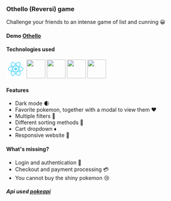 ### Othello (Reversi) game

Challenge your friends to an intense game of list and cunning :grinning:

#### Demo [Othello]([https://pokemon-store-nextjs.vercel.app](https://othello-frontend.fly.dev/))

#### Technologies used

<img
src="https://raw.githubusercontent.com/github/explore/80688e429a7d4ef2fca1e82350fe8e3517d3494d/topics/react/react.png"
width="50" 
height="50"/>
<img
src="https://camo.githubusercontent.com/92ec9eb7eeab7db4f5919e3205918918c42e6772562afb4112a2909c1aaaa875/68747470733a2f2f6173736574732e76657263656c2e636f6d2f696d6167652f75706c6f61642f76313630373535343338352f7265706f7369746f726965732f6e6578742d6a732f6e6578742d6c6f676f2e706e67"
     width="50" 
height="50"/>
<img
src="https://raw.githubusercontent.com/styled-components/brand/master/styled-components.png"
     width="50" 
height="50"/>
<img src="./shared/readme_images/github.svg" width="50" height="50"/>
<img src="./shared/readme_images/recoil.svg" width="50" height="50"/>

#### Features

- Dark mode :waxing_crescent_moon:
- Favorite pokemon, together with a modal to view them :hearts:
- Multiple filters :pushpin:
- Different sorting methods :telescope:
- Cart dropdown :diamonds:
- Responsive website :dancer:

#### What's missing?

- Login and authentication :key:
- Checkout and payment processing :credit_card:
- You cannot buy the shiny pokemon :cry:

##### Api used [pokeapi](https://pokeapi.co/)
